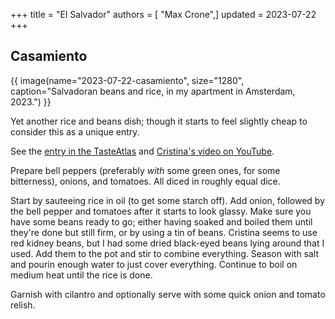 +++
title = "El Salvador"
authors = [ "Max Crone",]
updated = 2023-07-22
+++


## Casamiento

{{ image(name="2023-07-22-casamiento", size="1280", caption="Salvadoran beans and rice, in my apartment in Amsterdam, 2023.") }}

Yet another rice and beans dish; though it starts to feel slightly cheap to consider this as a unique entry.

See the [entry in the TasteAtlas](https://www.tasteatlas.com/casamiento) and [Cristina's video on YouTube](https://www.youtube.com/watch?v=F-sWQYxJKl4).

Prepare bell peppers (preferably *with* some green ones, for some bitterness), onions, and tomatoes.
All diced in roughly equal dice.

Start by sauteeing rice in oil (to get some starch off).
Add onion, followed by the bell pepper and tomatoes after it starts to look glassy.
Make sure you have some beans ready to go; either having soaked and boiled them until they're done but still firm, or by using a tin of beans.
Cristina seems to use red kidney beans, but I had some dried black-eyed beans lying around that I used.
Add them to the pot and stir to combine everything.
Season with salt and pourin enough water to just cover everything.
Continue to boil on medium heat until the rice is done.

Garnish with cilantro and optionally serve with some quick onion and tomato relish.
